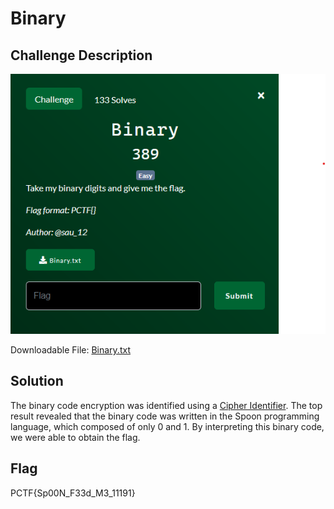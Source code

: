 # Binary

## Challenge Description

![](./description.png)

Downloadable File:
[Binary.txt](Binary.txt)

## Solution
The binary code encryption was identified using a [Cipher Identifier](https://www.dcode.fr/cipher-identifier). The top result revealed that the binary code was written in the Spoon programming language, which composed of only 0 and 1. By interpreting this binary code, we were able to obtain the flag.

## Flag
PCTF{Sp00N_F33d_M3_11191}
